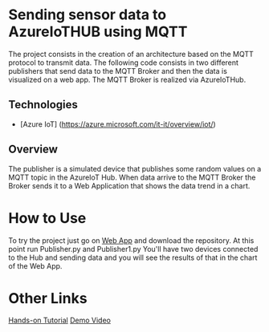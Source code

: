 

# Sending sensor data to AzureIoTHUB using MQTT 
The project consists in the creation of an architecture based on the MQTT protocol to transmit data. The following code consists in two different publishers that send data to the MQTT Broker and then the data is visualized on a web app. The MQTT Broker is realized via AzureIoTHub. 
## Technologies 
* [Azure IoT] (https://azure.microsoft.com/it-it/overview/iot/)


## Overview
The publisher is a simulated device that publishes some random values on a MQTT topic in the AzureIoT Hub.
When data arrive to the MQTT Broker the Broker sends it to a Web Application that shows the data trend in a 
chart. 
# How to Use
To try the project just go on 
[Web App](https://flaviasensoriot.azurewebsites.net)
and download the repository. At this point run Publisher.py and Publisher1.py
You'll have two devices connected to the Hub and sending data and you will see the results of that in the chart of the Web App.
# Other Links
[Hands-on Tutorial]()
[Demo Video]()
